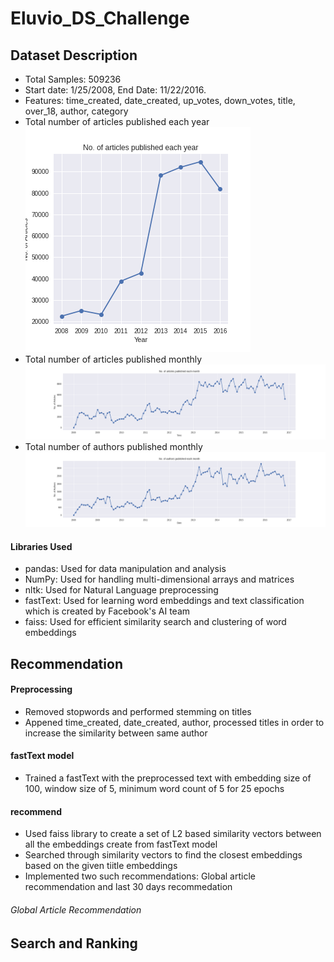 # Eluvio_DS_Challenge
## Dataset Description
- Total Samples: 509236
- Start date: 1/25/2008, End Date: 11/22/2016.
- Features: time_created, date_created, up_votes, down_votes, title, over_18, author, category
- Total number of articles published each year
![](fig/articles_yearly.png)
- Total number of articles published monthly
![](fig/articles_monthly.png)
- Total number of authors published monthly
![](fig/authors_monthly.png)
#### Libraries Used
- pandas: Used for data manipulation and analysis
- NumPy: Used for handling multi-dimensional arrays and matrices
- nltk: Used for Natural Language preprocessing
- fastText: Used for learning word embeddings and text classification which is created by Facebook's AI team
- faiss: Used for efficient similarity search and clustering of word embeddings
## Recommendation
#### Preprocessing
- Removed stopwords and performed stemming on titles
- Appened time_created, date_created, author, processed titles in order to increase the similarity between same author
#### fastText model
- Trained a fastText with the preprocessed text with embedding size of 100, window size of 5, minimum word count of 5 for 25 epochs
#### recommend
- Used faiss library to create a set of L2 based similarity vectors between all the embeddings create from fastText model
- Searched through similarity vectors to find the closest embeddings based on the given tiitle embeddings
- Implemented two such recommendations: Global article recommendation and last 30 days recommedation
###### Global Article Recommendation


## Search and Ranking
